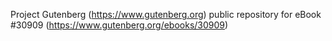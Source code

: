 Project Gutenberg (https://www.gutenberg.org) public repository for eBook #30909 (https://www.gutenberg.org/ebooks/30909)
